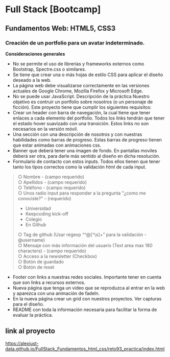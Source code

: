 # Full Stack [Bootcamp]

## Fundamentos Web: HTML5, CSS3

### Creación de un portfolio para un avatar indeterminado.


**Consideraciones generales**

* No se permite el uso de librerías y frameworks externos como Bootstrap,
Spectre.css o similares.
* Se tiene que crear una o más hojas de estilo CSS para aplicar el diseño deseado a
la web.
* La página web debe visualizarse correctamente en las versiones actuales de Google
Chrome, Mozilla Firefox y Microsoft Edge.
* No se puede usar JavaScript.
Descripción de la práctica
Nuestro objetivo es contruir un portfolio sobre nosotros (o un personaje de ficción). Este
proyecto tiene que cumplir los siguientes requisitos:
* Crear un header con barra de navegación, la cual tiene que tener enlaces a cada
elemento del portfolio. Todos los links tendrán que tener el estado hover suavizado
con una transición. Estos links no son necesarios en la versión móvil.
* Una sección con una descripción de nosotros y con nuestras habilidades como
barras de progreso. Estas barras de progreso tienen que estar animadas con
animaciones css.
* Banner que deberá tener una imagen de fondo. En pantallas moviles deberá ser
otra, para darle más sentido al diseño en dicha resolución.
* Formulario de contacto con estos inputs. Todos ellos tienen que tener tanto los tipos
correctos como la validación html de cada input.
>
> ○ Nombre - (campo requerido)  
> ○ Apellidos - (campo requerido)  
> ○ Teléfono - (campo requerido)  
> ○ Unos radio input para responder a la pregunta "¿como me conociste?" -  (requerido)  
> * Universidad  
> * Keepcoding kick-off  
> * Colegio  
> * En Github   
>
> ○ Tag de github (Usar regexp “^@[^\s]+” para la validación - @username)  
> ○ Mensaje con más información del usuario (Text area max 180 characters) -
(campo requerido)  
> ○ Acceso a la newsletter (Checkbox)  
> ○ Botón de guardado  
> ○ Botón de reset  
* Footer con links a nuestras redes sociales. Importante tener en cuenta que son links
a recursos externos.  
* Nueva página que tenga un video que se reproduzca al entrar en la web y aparezca
con una animación de fadeIn.  
* En la nueva página crear un grid con nuestros proyectos. Ver capturas para el
diseño.  
* README con toda la información necesaria para facilitar la forma de evaluar la
práctica. 

## link al proyecto

https://alexjust-data.github.io/FullStack_Fundamentos_html_css/reto93_practica/index.html
